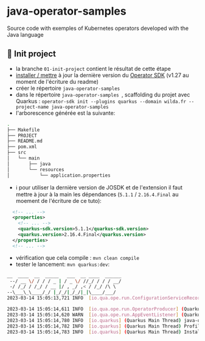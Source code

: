 # java-operator-samples
Source code with exemples of Kubernetes operators developed with the Java language

## 🎉 Init project
 - la branche `01-init-project` contient le résultat de cette étape
 - [installer / mettre](https://sdk.operatorframework.io/docs/installation/) à jour la dernière version du [Operator SDK](https://sdk.operatorframework.io/) (v1.27 au moment de l'écriture du readme)
 - créer le répertoire `java-operator-samples`
 - dans le répertoire `java-operator-samples `, scaffolding du projet avec Quarkus : `operator-sdk init --plugins quarkus --domain wilda.fr --project-name java-operator-samples`
 - l'arborescence générée est la suivante:
```bash
.
├── Makefile
├── PROJECT
├── README.md
├── pom.xml
├── src
│   └── main
│       ├── java
│       └── resources
│           └── application.properties
```
 - ℹ pour utiliser la dernière version de JOSDK et de l'extension il faut mettre à jour à la main les dépendances (`5.1.1` / `2.16.4.Final` au moement de l'écriture de ce tuto): 
```xml
  <!-- ... -->
  <properties>
    <!-- ... -->
    <quarkus-sdk.version>5.1.1</quarkus-sdk.version>
    <quarkus.version>2.16.4.Final</quarkus.version>
  </properties>
  <!-- ... -->
```
 - vérification que cela compile : `mvn clean compile`
 - tester le lancement: `mvn quarkus:dev`:
```bash
__  ____  __  _____   ___  __ ____  ______ 
 --/ __ \/ / / / _ | / _ \/ //_/ / / / __/ 
 -/ /_/ / /_/ / __ |/ , _/ ,< / /_/ /\ \   
--\___\_\____/_/ |_/_/|_/_/|_|\____/___/   
2023-03-14 15:05:13,721 INFO  [io.qua.ope.run.ConfigurationServiceRecorder] (Quarkus Main Thread) Leader election deactivated for dev profile

2023-03-14 15:05:14,611 INFO  [io.qua.ope.run.OperatorProducer] (Quarkus Main Thread) Quarkus Java Operator SDK extension 5.1.1 (commit: 14a149c on branch: 14a149cea9fd57f14c9a6251411dca00d3807011) built on Thu Mar 02 20:32:32 UTC 2023
2023-03-14 15:05:14,620 WARN  [io.qua.ope.run.AppEventListener] (Quarkus Main Thread) No Reconciler implementation was found so the Operator was not started.
2023-03-14 15:05:14,780 INFO  [io.quarkus] (Quarkus Main Thread) java-operator-samples 0.0.1-SNAPSHOT on JVM (powered by Quarkus 2.16.4.Final) started in 8.303s. Listening on: http://localhost:8080
2023-03-14 15:05:14,782 INFO  [io.quarkus] (Quarkus Main Thread) Profile dev activated. Live Coding activated.
2023-03-14 15:05:14,783 INFO  [io.quarkus] (Quarkus Main Thread) Installed features: [cdi, kubernetes, kubernetes-client, micrometer, openshift-client, operator-sdk, smallrye-context-propagation, smallrye-health, vertx]
```